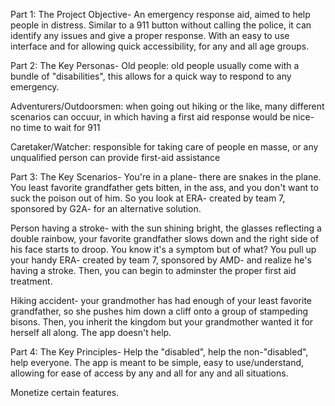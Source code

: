 Part 1: The Project Objective-
An emergency response aid, aimed to help people in distress. Similar to a 911 button without calling the police, it can identify any issues and give a proper response. With an easy to use interface and for allowing quick accessibility, for any and all age groups. 

Part 2: The Key Personas-
Old people: old people usually come with a bundle of "disabilities", this allows for a quick way to respond to any emergency.

Adventurers/Outdoorsmen: when going out hiking or the like, many different scenarios can occuur, in which having a first aid response would be nice- no time to wait for 911

Caretaker/Watcher: responsible for taking care of people en masse, or any unqualified person can provide first-aid assistance

Part 3: The Key Scenarios-
You're in a plane- there are snakes in the plane. You least favorite grandfather gets bitten, in the ass, and you don't want to suck the poison out of him. So you look at ERA- created by team 7, sponsored by G2A- for an alternative solution.

Person having a stroke- with the sun shining bright, the glasses reflecting a double rainbow, your favorite grandfather slows down and the right side of his face starts to droop. You know it's a symptom but of what? You pull up your handy ERA- created by team 7, sponsored by AMD- and realize he's having a stroke. Then, you can begin to adminster the proper first aid treatment.

Hiking accident- your grandmother has had enough of your least favorite grandfather, so she pushes him down a cliff onto a group of stampeding bisons. Then, you inherit the kingdom but your grandmother wanted it for herself all along. The app doesn't help.

Part 4: The Key Principles-
Help the "disabled", help the non-"disabled", help everyone. The app is meant to be simple, easy to use/understand, allowing for ease of access by any and all for any and all situations.

Monetize certain features.
